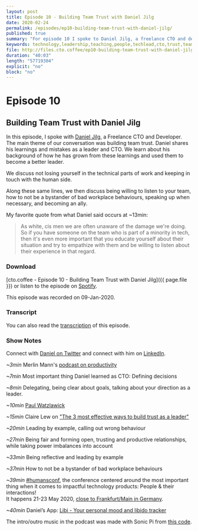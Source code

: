 ```yaml
---
layout: post
title: Episode 10 - Building Team Trust with Daniel Jilg
date: 2020-02-24
permalink: /episodes/ep10-building-team-trust-with-daniel-jilg/
published: true
summary: "For episode 10 I spoke to Daniel Jilg, a freelance CTO and developer. The main theme of our conversation was building team trust. Daniel shares his learnings and mistakes as a leader and CTO. We learn about his background of how he has grown from these learnings and used them to become a better leader."
keywords: technology,leadership,teaching,people,techlead,cto,trust,teambuilding
file: http://files.cto.coffee/ep10-building-team-trust-with-daniel-jilg/cto.coffee__ep10.mp3
duration: "40:03"
length: "57719304"
explicit: "no"
block: "no"
---
```


# Episode 10
## Building Team Trust with Daniel Jilg

In this episode, I spoke with [Daniel Jilg][linkedin], a Freelance CTO and Developer. The main theme of our conversation was building team trust. Daniel shares his learnings and mistakes as a leader and CTO. We learn about his background of how he has grown from these learnings and used them to become a better leader.

We discuss not losing yourself in the technical parts of work and keeping in touch with the human side. 

Along these same lines, we  then discuss being willing to listen to your team, how to not be a bystander of bad workplace behaviours, speaking up when necessary, and becoming an ally. 

My favorite quote from what Daniel said occurs at ~13min:
> As white, cis men we are often unaware of the damage we're doing. So if you have someone on the team who is part of a minority in tech, then it's even more important that you educate yourself about their situation and try to empathize with them and be willing to listen about their experience in that regard.


### Download

[cto.coffee - Episode 10 - Building Team Trust with Daniel Jilg]({{ page.file }})
or listen to the episode on [Spotify][spotify-show].

This episode was recorded on 09-Jan-2020.

### Transcript

You can also read the [transcription](transcript) of this episode.

### Show Notes

Connect with [Daniel on Twitter][twitter] and connect with him on [LinkedIn][linkedin].

_~3min_ Merlin Mann's [podcast on productivity](http://5by5.tv/b2w)

_~7min_ Most important thing Daniel learned as CTO: Defining decisions 

_~8min_ Delegating, being clear about goals, talking about your direction as a leader.

_~10min_ [Paul Watzlawick](https://en.wikipedia.org/wiki/Paul_Watzlawick)

_~15min_ Claire Lew on ["The 3 most effective ways to build trust as a leader"][claire-on-trust]

_~20min_ Leading by example, calling out wrong behaviour

_~27min_ Being fair and forming open, trusting and productive relationships, while taking power imbalances into account

_~33min_ Being reflective and leading by example 

_~37min_ How to not be a bystander of bad workplace behaviours

_~39min_ [#humansconf][humansconf], the conference centered around the most important thing when it comes to impactful technology products: People & their interactions!  
It happens 21-23 May 2020, [close to Frankfurt/Main in Germany][humansconf-venue].

_~40min_ Daniel’s App: [Libi - Your personal mood and libido tracker][libi]

The intro/outro music in the podcast was made with Sonic Pi from [this code][intro-music].

[contact]: /contact/
[benjamin]: https://twitter.com/benjamin
[twitter]: https://twitter.com/breakthesystem
[linkedin]: http://linkedin.com/in/danieljilg
[spotify-show]: https://open.spotify.com/episode/5l4YSwCueX8JkcaxuW5Ss7
[intro-music]: https://github.com/benjmin-r/music/blob/master/2017-12-04_cto.coffee-intro.rb
[humansconf]: https://www.humansconf.org/
[humansconf-venue]: https://www.humansconf.org/venue
[libi]: https://libitracker.app/
[claire-on-trust]: https://knowyourteam.com/blog/2019/02/12/the-3-most-effective-ways-to-build-trust-as-a-leader/
